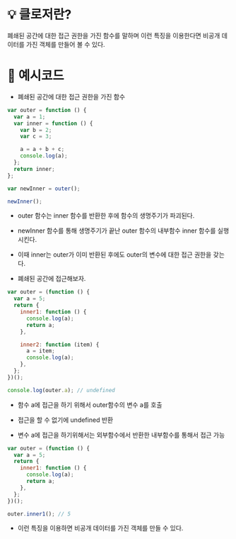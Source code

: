# 💡 클로저란?

폐쇄된 공간에 대한 접근 권한을 가진 함수를 말하며 이런 특징을 이용한다면 비공개 데이터를 가진 객체를 만들어 볼 수 있다.

# 🚀 예시코드

- 폐쇄된 공간에 대한 접근 권한을 가진 함수

```jsx
var outer = function () {
  var a = 1;
  var inner = function () {
    var b = 2;
    var c = 3;

    a = a + b + c;
    console.log(a);
  };
  return inner;
};

var newInner = outer();

newInner();
```

- outer 함수는 inner 함수를 반환한 후에 함수의 생명주기가 파괴된다.
- newInner 함수를 통해 생명주기가 끝난 outer 함수의 내부함수 inner 함수를 실행시킨다.
- 이때 inner는 outer가 이미 반환된 후에도 outer의 변수에 대한 접근 권한을 갖는다.

- 폐쇄된 공간에 접근해보자.

```jsx
var outer = (function () {
  var a = 5;
  return {
    inner1: function () {
      console.log(a);
      return a;
    },

    inner2: function (item) {
      a = item;
      console.log(a);
    },
  };
})();

console.log(outer.a); // undefined
```

- 함수 a에 접근을 하기 위해서 outer함수의 변수 a를 호출
- 접근을 할 수 없기에 undefined 반환

- 변수 a에 접근을 하기위해서는 외부함수에서 반환한 내부함수를 통해서 접근 가능

```jsx
var outer = (function () {
  var a = 5;
  return {
    inner1: function () {
      console.log(a);
      return a;
    },
  };
})();

outer.inner1(); // 5
```

- 이런 특징을 이용하면 비공개 데이터를 가진 객체를 만들 수 있다.
